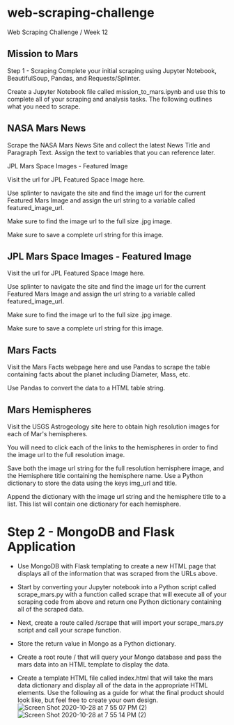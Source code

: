 # web-scraping-challenge
Web Scraping Challenge / Week 12 

## Mission to Mars

Step 1 - Scraping
Complete your initial scraping using Jupyter Notebook, BeautifulSoup, Pandas, and Requests/Splinter.

Create a Jupyter Notebook file called mission_to_mars.ipynb and use this to complete all of your scraping and analysis tasks. The following outlines what you need to scrape.


## NASA Mars News

Scrape the NASA Mars News Site and collect the latest News Title and Paragraph Text. Assign the text to variables that you can reference later.

JPL Mars Space Images - Featured Image

Visit the url for JPL Featured Space Image here.

Use splinter to navigate the site and find the image url for the current Featured Mars Image and assign the url string to a variable called featured_image_url.

Make sure to find the image url to the full size .jpg image.

Make sure to save a complete url string for this image.

## JPL Mars Space Images - Featured Image

Visit the url for JPL Featured Space Image here.

Use splinter to navigate the site and find the image url for the current Featured Mars Image and assign the url string to a variable called featured_image_url.

Make sure to find the image url to the full size .jpg image.

Make sure to save a complete url string for this image.

## Mars Facts

Visit the Mars Facts webpage here and use Pandas to scrape the table containing facts about the planet including Diameter, Mass, etc.

Use Pandas to convert the data to a HTML table string.

## Mars Hemispheres

Visit the USGS Astrogeology site here to obtain high resolution images for each of Mar's hemispheres.

You will need to click each of the links to the hemispheres in order to find the image url to the full resolution image.

Save both the image url string for the full resolution hemisphere image, and the Hemisphere title containing the hemisphere name. Use a Python dictionary to store the data using the keys img_url and title.

Append the dictionary with the image url string and the hemisphere title to a list. This list will contain one dictionary for each hemisphere.

# Step 2 - MongoDB and Flask Application
* Use MongoDB with Flask templating to create a new HTML page that displays all of the information that was scraped from the URLs above.

* Start by converting your Jupyter notebook into a Python script called scrape_mars.py with a function called scrape that will execute all of your scraping code from above and return one Python dictionary containing all of the scraped data.

* Next, create a route called /scrape that will import your scrape_mars.py script and call your scrape function.

* Store the return value in Mongo as a Python dictionary.

* Create a root route / that will query your Mongo database and pass the mars data into an HTML template to display the data.

* Create a template HTML file called index.html that will take the mars data dictionary and display all of the data in the appropriate HTML elements. Use the following as a guide for what the final product should look like, but feel free to create your own design.
![Screen Shot 2020-10-28 at 7 55 07 PM (2)](https://user-images.githubusercontent.com/65466578/97513229-ad95ee00-1959-11eb-94f8-a0aab899fa47.png) ![Screen Shot 2020-10-28 at 7 55 14 PM (2)](https://user-images.githubusercontent.com/65466578/97513234-aff84800-1959-11eb-8d03-6261923d60bb.png)


